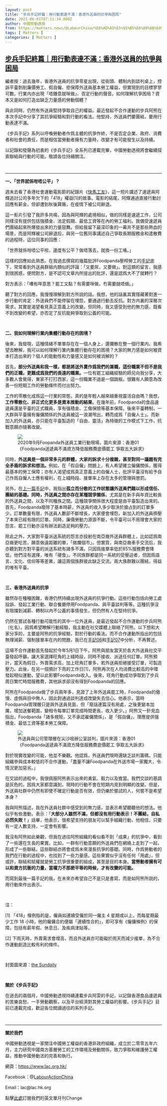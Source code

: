 ```yaml
---
layout: post
title: "步兵手記終篇｜用行動表達不滿：香港外送員的抗爭與困局"
date: 2021-06-01T07:11:34.000Z
author: 中國勞動透視
from: https://matters.news/@LabourChina/%E6%AD%A5%E5%85%B5%E6%89%8B%E8%A8%98%E7%B5%82%E7%AF%87-%E7%94%A8%E8%A1%8C%E5%8B%95%E8%A1%A8%E9%81%94%E4%B8%8D%E6%BB%BF-%E9%A6%99%E6%B8%AF%E5%A4%96%E9%80%81%E5%93%A1%E7%9A%84%E6%8A%97%E7%88%AD%E8%88%87%E5%9B%B0%E5%B1%80-bafyreifqnnthqtlxlh66mxcy2sbhduhukpli2o5m4citpk45zmxx3fivye
tags: [ Matters ]
categories: [ Matters ]
---
```

<!--1622531494000-->
[步兵手記終篇｜用行動表達不滿：香港外送員的抗爭與困局](https://matters.news/@LabourChina/%E6%AD%A5%E5%85%B5%E6%89%8B%E8%A8%98%E7%B5%82%E7%AF%87-%E7%94%A8%E8%A1%8C%E5%8B%95%E8%A1%A8%E9%81%94%E4%B8%8D%E6%BB%BF-%E9%A6%99%E6%B8%AF%E5%A4%96%E9%80%81%E5%93%A1%E7%9A%84%E6%8A%97%E7%88%AD%E8%88%87%E5%9B%B0%E5%B1%80-bafyreifqnnthqtlxlh66mxcy2sbhduhukpli2o5m4citpk45zmxx3fivye)
------

<div>
<p>編者按：過去幾年，香港外送員的抗爭零星出現，從街頭、體制内到談判桌上，控訴平臺剝削廉價勞工、假自僱、拒保障外送員基本勞工權益，但實現到的目標寥寥可數。行業内亦出現「唔鍾意就咪做」、否定行動的聲音。如何理解抗爭困局？資本又是如何打造出缺乏力量感的勞動個體？</p><p>與此同時，仍然有外送員堅持爭取自己的權益。最近發起不合作運動的步兵阿熊在本次手記中分享了其抗爭經驗和對行動的看法。他堅持，外送員們要團結，要用行動表達不滿。</p><p>《步兵手記》系列以呼喚勞動者作爲主體的抗爭作終，不是否定企業、政府、消費者和社會的責任，而是相信當勞動者擁有力量時，改變才有可能發生以及持續。</p><p>以記錄和發聲為初衷的《步兵手記》全系列已連載完畢，中國勞動透視將會繼續探索聯結與行動的可能。敬請各位持續關注。</p><p><br></p><hr><p><strong>一、「世界就係咁唔公平」？</strong></p><p>週末去看了香港社會運動電影節的紀錄片《<a href="https://smff202021.wordpress.com/2020/09/06/delivery/" target="_blank">快馬工友</a>》，這一短片講述了速遞員阿輝追討公司多年欠下的「418」權益[1]的故事。電影的結尾，阿輝通過直接行動討回應有薪金，但卻遭到秋後算賬，在疫情下被公司辭退。</p><p>這一影片引發了我許多共鳴，因為與阿輝的處境相似，做的同樣是速遞工作，公司同樣沒有提供包括強積金、法定假期、最低工資等在內的勞工福利。我備受速遞員們團結起來所爆發出來的力量鼓舞。但給我留下最深印象的一幕并不是那些熱血的場景，而是阿輝被公司辭退后，與另一位舊同事講述自己爭取長期服務金和遣散費的過程時，這位同事的回應：</p><p>「世界就係咁唔公平啦，邊度有公平？做唔落去，就換一份工咯。」</p><p>這樣的回應如此熟悉。在我過去撰寫的幾篇批評Foodpanda壓榨勞工的<a href="https://matters.news/@LabourChina" target="_blank">手記</a>底下，常常看到外送員群組内類似的評論：「又要屌，又要做」。對這類的留言，我感到很困惑，便問對方，是不認可文章内所提出的批評，還是認爲大不了就轉行？</p><p>對方表示：「嘈有咩意思？罷工又點？有需要咪做，冇需要就唔做。」</p><p>聽了對方的回應，我慢慢理解到對方所説的話。我想，他的話裏其實隱藏著對進一步行動的肯定：外送員們不能停留在埋怨，要通過行動去反抗。對方内裏的深層次需求，其實是渴望看見真正意義上的改變。但同時，我又感受到他的無力感，既看不到改變的希望，亦否定了反抗能夠爭取到公義的可能。</p><p><br></p><p><strong>二、我如何理解行業内集體行動存在的困境？</strong></p><p>後來，我發現，這種情緒不單單存在在一個人身上，還彌散在整一個行業内。我希望去瞭解，我可以如何理解行業内集體行動存在的困境？大家的無力感是如何被資本打造出來的？個人的能動性和力量感又是如何被消解的？</p><p>首先，<strong>部分外送員和我一樣，都是將送外賣作爲我們的兼職，這份職業不但不是我們的正職，更難成爲我們的長遠的職業。</strong>一位有罷工組織經驗的師兄向我分享，大多數人會覺得，東家不打打西家，這一份職業不過是一個跳板。很難有人願意為改善一份短期工作的勞動條件而付出努力。</p><p>工作的零散化成爲這一行業的常態，真的是年輕人越來越重視靈活自由嗎？我想，<strong>工作零散化、非正式化更多是資本推動的結果</strong>。在幾年前，Foodpanda的食品速遞員還是平臺的正式職員，享有强積金、工傷保險等基本保障。後來平臺轉制，一大群與平臺擁有僱傭關係的外送員被這一浪潮甩出，轉而成爲「自僱人士」。而新加入的外送員，亦只能在平臺製造的「自由、靈活」為特徵的工作模式下工作，抗戰意願亦隨著改變。</p><figure class="image"><img src="https://assets.matters.news/embed/c4cca832-43f7-420f-83de-8e54115bcd82.jpeg" data-asset-id="c4cca832-43f7-420f-83de-8e54115bcd82" referrerpolicy="no-referrer"><figcaption><span>2020年9月Foopanda外送員工業行動現場，圖片來源：香港01 《Foodpanda送遞員不滿資方降低服務費底價罷工 爭取五大訴求》</span></figcaption></figure><p>同時，<strong>外送員是一個非常多元的群體，大家的訴求十分複雜，甚至對同一議題有完全矛盾的訴求和想法。</strong>例如，在「假自僱」問題上，有人希望確立僱傭關係，獲得最基本的勞工保障；亦有人渴望成爲真正意義上的自僱人士，批評平臺沒有給予自己作爲自僱人士應有權利，在上綫時段、接單率上存在太多的管理與懲罰。</p><p>另外，在<a href="https://matters.news/@LabourChina/%E6%AD%A5%E5%85%B5%E6%89%8B%E8%A8%9807-%E6%B4%BB%E8%BA%8D%E7%9A%84%E7%B6%B2%E7%B5%A1%E7%A4%BE%E7%BE%A4-%E8%88%87%E7%8F%BE%E5%AF%A6%E4%B8%AD%E5%AD%A4%E7%AB%8B%E7%9A%84%E5%A4%96%E9%80%81%E5%93%A1-bafyreidalomkxij7ukx452zbqxjgi6mkulmgqx4bzqt7pywz3qxnaiqaou" target="_blank">上一篇手記</a>中，我指出<strong>孤立而分散的工作狀態讓外送員們難以形成信任、團結的基礎。同時，外送員之間亦存在某種競爭關係</strong>，尤其是在新手與年資比較長的外送員之間，以及不同種族之間。這種競爭關係很大程度是由平臺製造出來的。首先，Foodpanda廢除了基本時薪，外送員的收入多少取決於搶占到的訂單多少。訂單數量有限，外送員人數卻不斷增長，大家便會埋怨，新加入的外送員擠壓了本來已經有限的訂單。同時，廉價勞動力源源不斷，令平臺可以不用理會大家的怨言、罷工行動亦沒有辦法創造足夠的壓力。</p><p>除此之外，大家對平臺派送系統的怨言亦投射在南亞裔外送員群體上，比如認爲南亞裔更吃苦，願意做遠距離的單，「做爛個市」。但實質，與南亞裔車手交流后，我亦聽到對方對平臺的派送系統有諸多不滿，只因爲接單率低於85%服務費會降低，他們沒有選擇，唯有「硬食」。不同族群都是同一系統的受壓迫者，但因爲語言、文化、信仰等等差異，讓這兩個族群彼此缺乏交流。兩大族群難以團結，得益的唯有平臺。</p><p><br></p><p><strong>三、香港外送員的抗爭</strong></p><p>雖然存在種種困難，香港仍然持續出現外送員的抗爭行動。這些行動包括向勞工處投訴、發起工業行動、聯合餐廳停用Foodpanda、與平臺談判等等。這種抗爭沒有阻擋到減薪、轉制以内不公義的事情發生，但仍然有人在堅持抗爭。</p><p>仍然在嘗試各種行動可能性的其中一位外送員，是最近發起不合作運動的步兵阿熊（化名）。因爲希望瞭解行動經驗，我主動在社交媒體上聯絡了阿熊。以下想和大家分享的，主要是阿熊的抗爭經驗，對於行動的看法。而不合作運動所指出的包括無理減薪、强制接單率在内的問題，我已在<a href="https://matters.news/@LabourChina/%E6%AD%A5%E5%85%B5%E6%89%8B%E8%A8%9805-%E6%B8%9B%E8%96%AA-%E8%BD%89%E5%88%B6-%E6%8F%AD%E9%96%8B%E5%A4%96%E9%80%81%E6%A5%AD-%E5%A4%9A%E5%8B%9E%E5%A4%9A%E5%BE%97-%E7%9A%84%E9%9D%A2%E7%B4%97-bafyreienwaak73za42kmv44qgfcso2gaavmnqhkj7jzp6obpajzn46nluy" target="_blank">手記06</a>和<a href="https://matters.news/@LabourChina/%E6%AD%A5%E5%85%B5%E6%89%8B%E8%A8%9806-%E5%BC%B7%E5%88%B6%E6%8E%A5%E5%96%AE%E7%8E%87-%E6%87%B6%E6%83%B0%E7%9A%84%E5%A4%96%E9%80%81%E5%93%A1-%E9%82%84%E6%98%AF%E6%87%B6%E6%83%B0%E7%9A%84%E5%B9%B3%E5%8F%B0-bafyreiaiduijolifg5ix52shduqgpwnhhlmyldrjiiftwew5h3xabxyhzi" target="_blank">手記07</a>中分析，不再贅述。</p><p>這場不合作運動首先發起於今年5月1日下午。阿熊與朋友當天於各大外送員社交平臺發起呼籲，讓大家選擇旺角的上綫時段，同時不接收、派送任何訂單。阿熊預計，當天為假日，外賣需求高，加上旺角訂單多，若外送員拒絕接受訂單，可製造壓力。此後，在另一個預計下雨的工作日[1]，阿熊再次在人均消費比較高的中環發起相似運動，望以此影響Foodpanda收入。後來，旺角行動成功爭取到了步兵周日繁忙時間服務費，其他訴求卻沒有得到Foodpanda的回應。</p><p>阿熊在Foodpanda做了步兵兩年多，見證了上年外送員罷工時，Foodpanda的傲慢、虛僞與目中無人，因此對通過談判達成改變失去信心。他表示，當時Foodpanda管理層只是與外送員見面，但「廢話連篇沒有用處，之後更變本加厲，增加送餐範圍，變相令每單訂單完成時間更長，收入更少。」阿熊又一針見血指出，Foodpanda「諸多規矩，又不承認雇傭關係」，是「假自傭」，理應提供强積金、最低工資等基本勞工保障。</p><figure class="image"><img src="https://assets.matters.news/embed/cbd4f703-444c-43e0-83c9-e4758c484a88.jpeg" data-asset-id="cbd4f703-444c-43e0-83c9-e4758c484a88" referrerpolicy="no-referrer"><figcaption><span>外送員與公司管理層在尖沙咀辦公室談判，圖片來源：香港01 《Foodpanda送遞員不滿資方降低服務費底價罷工 爭取五大訴求》</span></figcaption></figure><p>對於現實改變的可能，他並不樂觀。他認爲，外送員們現時還缺乏談判籌碼，只能組織參與成本較低的不合作運動，「盡量不讓Foodpanda在外送市場一家獨大，令情況更加惡劣。」</p><p>在交談的過程中，我很佩服阿熊表示出來的勇氣、毅力以及擔當。我們交談的基調是灰色的，因爲大家都意識到，現時的行動不會在短期内見到明顯的改變。但是，外送員社群中仍然有即使不確定行動是否有效，但仍樂於嘗試的人，何嘗不是希望本身？</p><p>我與阿熊描述，我在外送員社群中感受到的無力感，並表示希望聽聽他的想法。他似乎有些激動，表示：「<strong>大部分人雖然不滿，但都沒有用行動表示！不團結，自私必然失敗！</strong>」話畢，他表示，很希望支持的朋友可以幫手組織行動，他相信，只要有一定人數支持，一定會有影響。</p><p>我沒有阿熊如此樂觀，但我在過往阿熊組織的看似看不到「成果」的抗爭中，看到了一些還在生長的果實。比如，一群有行動意願的外送員們在網絡上走到了一起，形成了一些聯結，這些聯結亦將會成爲未來漫長抗爭的基礎。同時，作爲勞動者的我們在行動的過程中，也找到了一些力量感。這些果實似乎沒有任何「用處」，但或許，聯結和賦權就是勞工抗爭很重要的組成，甚至是目的本身。<strong>當勞動者擁有可以和資方抗衡的力量，當權力不那麽平等的時候，才有改變的可能。</strong></p><p>而寫到最後一篇手記的我，在未來亦希望自己不是只是書寫，而是如阿熊所説的，用行動來作出表示。</p><p><br></p><p>注：</p><p>[1] 「418」條例指的是，僱員如連續受僱於同一僱主 4 星期或以上，而每星期最少工作 18 小時，他的僱傭合約便屬「連續性合約」，即可享有《僱傭條例》的保障，包括有薪年假、休息日、及疾病津貼等。</p><p>[2] 下雨天時，外賣需求會增高，而且外送員亦可能礙於雨天而減少接單，為不合作運動創造比較有利的條件。</p><p><br></p><p>封面圖來源：<a href="https://www.thesundaily.my/local/food-delivery-riders-go-on-four-hour-strike-over-alleged-raw-deal-AY1436763" target="_blank">the Sundaily</a></p><p><br></p><p><strong>關於《步兵手記》</strong></p><p>在過去的兩個月，中國勞動透視持續連載步兵阿雯的手記，以記錄香港食品速遞員的苦樂哀愁、一手勞動觀察，以及平台經濟對其勞工權益的影響。《步兵手記》目前已連載完成，歡迎各位閲讀過往的系列手記。</p><p><br></p><hr><p><strong>關於我們</strong></p><p>中國勞動透視是一家關注中國勞工權益的香港非政府組織，成立於二零零五年六月，主力研究中國南方基層勞工的工作環境及勞動關係，致力爭取和維護勞工權益，推動中國勞動法的完善和執行。</p><p>網頁：<a href="https://www.lac.org.hk/" target="_blank">https://www.lac.org.hk/</a></p><p>Facebook：@<a href="https://www.facebook.com/LabourActionChina/" target="_blank">LabourActionChina</a></p><p>Email：lac@lac.hk.org</p><p>點擊<a href="https://lac.us17.list-manage.com/subscribe?u=36b5b651e1e0e38f726cba0e3&id=427133f77e" target="_blank">此處</a>訂閱我們的英文單月刊Change</p>
</div>

